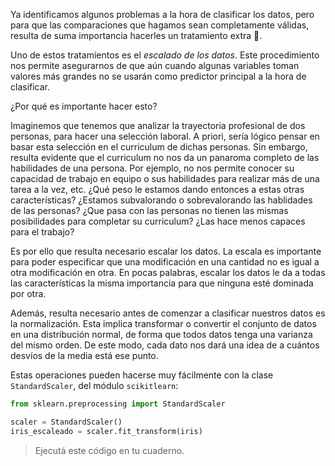 

Ya identificamos algunos problemas a la hora de clasificar los datos, pero para que las comparaciones que hagamos sean completamente válidas, resulta de suma importancia hacerles un tratamiento extra 💆. 

Uno de estos tratamientos es el _escalado de los datos_. Este procedimiento nos permite asegurarnos de que aún cuando algunas variables toman valores más grandes no se usarán como predictor principal a la hora de clasificar.

¿Por qué es importante hacer esto?

Imaginemos que tenemos que analizar la trayectoria profesional de dos personas, para hacer una selección laboral. A priori, sería lógico pensar en basar esta selección en el curriculum de dichas personas. Sin embargo, resulta evidente que el curriculum no nos da un panaroma completo de las habilidades de una persona. Por ejemplo, no nos permite conocer su capacidad de trabajo en equipo o sus habilidades para realizar más de una tarea a la vez, etc. ¿Qué peso le estamos dando entonces a estas otras características? ¿Estamos subvalorando o sobrevalorando las hablidades de las personas? ¿Que pasa con las personas no tienen las mismas posibilidades para completar su curriculum? ¿Las hace menos capaces para el trabajo?

Es por ello que resulta necesario escalar los datos. La escala es importante para poder especificar que una modificación en una cantidad no es igual a otra modificación en otra. En pocas palabras, escalar los datos le da a todas las características la misma importancia para que ninguna esté dominada por otra. 

Además, resulta necesario antes de comenzar a clasificar nuestros datos es la normalización. Esta implica transformar o convertir el conjunto de datos en una distribución normal, de forma que todos datos tenga una varianza del mismo orden. De este modo, cada dato nos dará una idea de a cuántos desvíos de la media está ese punto.

Estas operaciones pueden hacerse muy fácilmente con la clase `StandardScaler`, del módulo `scikitlearn`:

```python
from sklearn.preprocessing import StandardScaler

scaler = StandardScaler()
iris_escaleado = scaler.fit_transform(iris)
```

> Ejecutá este código en tu cuaderno. 

